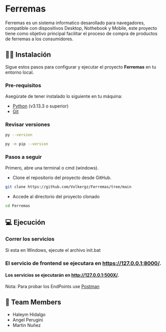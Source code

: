 
# Ferremas

Ferremas es un sistema informatico desarollado para navegadores, compatible con dispositivos Desktop, Nothebook y Mobile, este proyecto tiene como objetivo principal facilitar el proceso de compra de productos de ferremas a los consumidores.

## 👨‍💻 Instalación

Sigue estos pasos para configurar y ejecutar el proyecto **Ferremas** en tu entorno local.

### Pre-requisitos

Asegúrate de tener instalado lo siguiente en tu máquina:

- [Python](https://www.python.org/) (v3.13.3 o superior)
- [Git](https://git-scm.com/)

### Revisar versiones

```bash
py --version
```
```bash
py -m pip --version
```

### Pasos a seguir

Primero, abre una terminal o cmd (windows).
* Clone el repositorio del proyecto desde GitHub.

```bash
git clone https://github.com/Volkergz/Ferremas/tree/main
```

*  Accede al directorio del proyecto clonado

```bash
cd Ferremas
```

## 💻 Ejecución

### Correr los servicios
Si esta en Windows, ejecute el archivo init.bat

### El servicio de frontend se ejecutara en https://127.0.0.1:8000/.

#### Los servicios se ejecutarán en http://127.0.0.1:500X/.
Nota: Para probar los EndPoints use [Postman](https://www.postman.com/)

## 👀 Team Members

* Haleym Hidalgo
* Angel Perugini
* Martin Nuñez
